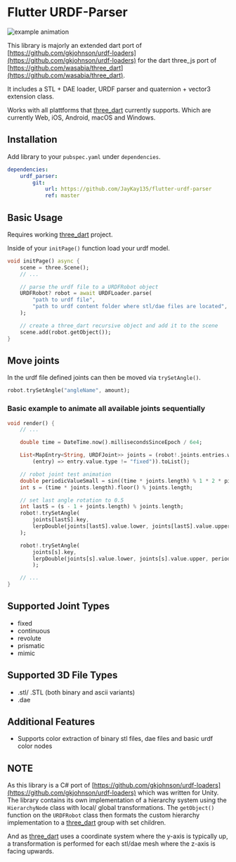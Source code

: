 # Flutter URDF-Parser

![example animation](data/animation.gif)


This library is majorly an extended dart port of [https://github.com/gkjohnson/urdf-loaders](https://github.com/gkjohnson/urdf-loaders) for the dart three_js port of [https://github.com/wasabia/three_dart](https://github.com/wasabia/three_dart).

It includes a STL + DAE loader, URDF parser and quaternion + vector3 extension class.

Works with all plattforms that [three_dart](https://github.com/wasabia/three_dart) currently supports. Which are currently Web, iOS, Android, macOS and Windows.

## Installation
Add library to your `pubspec.yaml` under `dependencies`.
```yaml
dependencies:
    urdf_parser:
        git:
            url: https://github.com/JayKay135/flutter-urdf-parser
            ref: master
```

## Basic Usage
Requires working [three_dart](https://github.com/wasabia/three_dart) project.

Inside of your `initPage()` function load your urdf model.

```dart
void initPage() async {
    scene = three.Scene();
    // ...

    // parse the urdf file to a URDFRobot object
    URDFRobot? robot = await URDFLoader.parse(
        "path to urdf file",
        "path to urdf content folder where stl/dae files are located",
    );

    // create a three_dart recursive object and add it to the scene
    scene.add(robot.getObject());
}
```

## Move joints
In the urdf file defined joints can then be moved via `trySetAngle()`.
```dart
robot.trySetAngle("angleName", amount);
```

### Basic example to animate all available joints sequentially
```dart
void render() {
    // ...

    double time = DateTime.now().millisecondsSinceEpoch / 6e4;

    List<MapEntry<String, URDFJoint>> joints = (robot!.joints.entries.where(
        (entry) => entry.value.type != "fixed")).toList();

    // robot joint test animation
    double periodicValueSmall = sin((time * joints.length) % 1 * 2 * pi) / 2 + 0.5;
    int s = (time * joints.length).floor() % joints.length;

    // set last angle rotation to 0.5
    int lastS = (s - 1 + joints.length) % joints.length;
    robot!.trySetAngle(
        joints[lastS].key, 
        lerpDouble(joints[lastS].value.lower, joints[lastS].value.upper, 0.5)!,
    );

    robot!.trySetAngle(
        joints[s].key, 
        lerpDouble(joints[s].value.lower, joints[s].value.upper, periodicValueSmall)!,
        );

    // ...
}
```

## Supported Joint Types
 - fixed
 - continuous
 - revolute
 - prismatic
 - mimic

## Supported 3D File Types
 - .stl/ .STL (both binary and ascii variants)
 - .dae

## Additional Features
 - Supports color extraction of binary stl files, dae files and basic urdf color nodes

## NOTE
As this library is a C# port of [https://github.com/gkjohnson/urdf-loaders](https://github.com/gkjohnson/urdf-loaders) which was written for Unity.
The library contains its own implementation of a hierarchy system using the `HierarchyNode` class with local/ global transformations.
The `getObject()` function on the `URDFRobot` class then formats the custom hierarchy implementation to a [three_dart](https://github.com/wasabia/three_dart) group with set children.

And as [three_dart](https://github.com/wasabia/three_dart) uses a coordinate system where the y-axis is typically up, a transformation is performed for each stl/dae mesh where the z-axis is facing upwards.